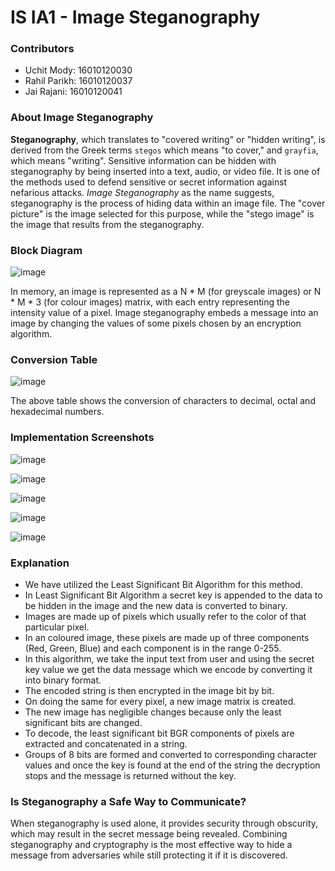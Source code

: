 # IS IA1 - Image Steganography

### Contributors
- Uchit Mody: 16010120030
- Rahil Parikh: 16010120037
- Jai Rajani: 16010120041

### About Image Steganography
**Steganography**, which translates to "covered writing" or "hidden writing", is derived from the Greek terms `stegos` which means "to cover," and `grayfia`, which means "writing". Sensitive information can be hidden with steganography by being inserted into a text, audio, or video file. It is one of the methods used to defend sensitive or secret information against nefarious attacks. *Image Steganography* as the name suggests, steganography is the process of hiding data within an image file. The "cover picture" is the image selected for this purpose, while the "stego image" is the image that results from the steganography.

### Block Diagram

![image](https://user-images.githubusercontent.com/75483881/220126940-50029fd3-3cea-41c3-a25e-d46ad329c757.png)

In memory, an image is represented as a N * M (for greyscale images) or N * M * 3 (for colour images) matrix, with each entry representing the intensity value of a pixel. Image steganography embeds a message into an image by changing the values of some pixels chosen by an encryption algorithm.

### Conversion Table

![image](https://user-images.githubusercontent.com/75483881/220126646-c0f90377-a457-49c3-8929-2d50626b4e40.png)

The above table shows the conversion of characters to decimal, octal and hexadecimal numbers.

### Implementation Screenshots

![image](https://user-images.githubusercontent.com/75483881/220123698-87d67820-9b18-4cee-8bf3-569d76d7403d.png)

![image](https://user-images.githubusercontent.com/75483881/220123919-57a41a65-8d2a-4431-8605-b7ae0c1508eb.png)

![image](https://user-images.githubusercontent.com/75483881/220124060-50702de7-d839-49b2-8c21-72eb0f73ba1b.png)

![image](https://user-images.githubusercontent.com/75483881/220124133-06e6262e-3b07-4727-9eab-ae0e40daae42.png)

![image](https://user-images.githubusercontent.com/75483881/220124315-d45463d4-87f5-4668-9a7f-73c2efa4677f.png)

### Explanation
- We have utilized the Least Significant Bit Algorithm for this method.
- In Least Significant Bit Algorithm a secret key is appended to the data to be hidden in the image and the new data is converted to binary.
- Images are made up of pixels which usually refer to the color of that particular pixel.
- In an coloured image, these pixels are made up of three components (Red, Green, Blue) and each component is in the range 0-255.
- In this algorithm, we take the input text from user and using the secret key value we get the data message which we encode by converting it into binary format.
- The encoded string is then encrypted in the image bit by bit.
- On doing the same for every pixel, a new image matrix is created.
- The new image has negligible changes because only the least significant bits are changed.
- To decode, the least significant bit BGR components of pixels are extracted and concatenated in a string.
- Groups of 8 bits are formed and converted to corresponding character values and once the key is found at the end of the string the decryption stops and the message is returned without the key.


### Is Steganography a Safe Way to Communicate?
When steganography is used alone, it provides security through obscurity, which may result in the secret message being revealed. Combining steganography and cryptography is the most effective way to hide a message from adversaries while still protecting it if it is discovered.
